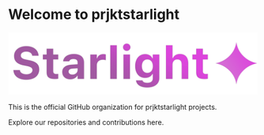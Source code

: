 # Welcome to prjktstarlight

![Starlight Logo](https://github.com/prjktstarlight/manifest/raw/main/images/starlight-logo-landscape.png)

This is the official GitHub organization for prjktstarlight projects.

Explore our repositories and contributions here.
